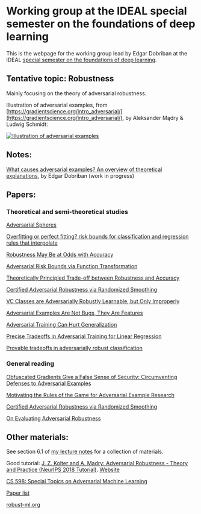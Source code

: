 #  Working group at the IDEAL special semester on the foundations of deep learning

This is the webpage for the working group lead by Edgar Dobriban at the IDEAL [special semester on the foundations of deep learning](https://www.ideal.northwestern.edu/special-quarters/fall-2020/).

## Tentative topic: Robustness 

Mainly focusing on the theory of adversarial robustness.

Illustration of adversarial examples, from [https://gradientscience.org/intro_adversarial/](https://gradientscience.org/intro_adversarial/), by Aleksander Mądry & Ludwig Schmidt:

[![Illustration of adversarial examples](https://gradientscience.org/images/piggie.png)](https://gradientscience.org/images/piggie.png "Illustration of adversarial examples") 

## Notes: 

[What causes adversarial examples? An overview of theoretical explanations](https://github.com/dobriban/ideal-working-group/blob/master/adv_note.pdf), by Edgar Dobriban (work in progress)

## Papers:

### Theoretical and semi-theoretical studies

[Adversarial Spheres](https://arxiv.org/abs/1801.02774)

[Overfitting or perfect fitting? risk bounds for classification and regression rules that interpolate](https://arxiv.org/abs/1806.05161)

[Robustness May Be at Odds with Accuracy](https://arxiv.org/abs/1805.12152)

[Adversarial Risk Bounds via Function Transformation](https://arxiv.org/abs/1810.09519)

[Theoretically Principled Trade-off between Robustness and Accuracy](https://arxiv.org/abs/1901.08573)

[Certified Adversarial Robustness via Randomized Smoothing](https://arxiv.org/abs/1902.02918)

[VC Classes are Adversarially Robustly Learnable, but Only Improperly](https://arxiv.org/abs/1902.04217)

[Adversarial Examples Are Not Bugs, They Are Features](https://arxiv.org/abs/1905.02175)

[Adversarial Training Can Hurt Generalization](https://arxiv.org/abs/1906.06032)

[Precise Tradeoffs in Adversarial Training for Linear Regression](https://arxiv.org/abs/2002.10477)

[Provable tradeoffs in adversarially robust classification](https://arxiv.org/abs/2006.05161)

### General reading
[Obfuscated Gradients Give a False Sense of Security: Circumventing Defenses to Adversarial Examples](https://arxiv.org/abs/1802.00420)

[Motivating the Rules of the Game for Adversarial Example Research](https://arxiv.org/abs/1807.06732)

[Certified Adversarial Robustness via Randomized Smoothing](https://arxiv.org/abs/1902.02918)

[On Evaluating Adversarial Robustness](https://arxiv.org/abs/1902.06705)


## Other materials: 

See section 6.1 of [my lecture notes](https://github.com/dobriban/Topics-in-deep-learning/blob/master/Lecture%20Notes/stat_991.pdf) for a collection of materials.

Good tutorial: [J. Z. Kolter and A. Madry: Adversarial Robustness - Theory and Practice (NeurIPS 2018 Tutorial)](www.youtube.com/watch?v=TwP-gKBQyic). [Website](adversarial-ml-tutorial.org/)

[CS 598: Special Topics on Adversarial Machine Learning](https://aisecure.github.io/TEACHING/2020_fall.html)

[Paper list](https://github.com/P2333/Papers-of-Robust-ML)

[robust-ml.org](https://www.robust-ml.org/)


